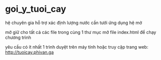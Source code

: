# goi_y_tuoi_cay
hệ chuyên gia hỗ trợ xác định lượng nước cần tưới ứng dụng hệ mờ


mở giữ cho tất cả các file trong cùng 1 thư mục
mở file index.html để chạy chương trình

yêu cầu có ít nhất 1 trình duyệt trên máy tính
hoặc truy cập trang web: http://tuoicay.phivan.ga